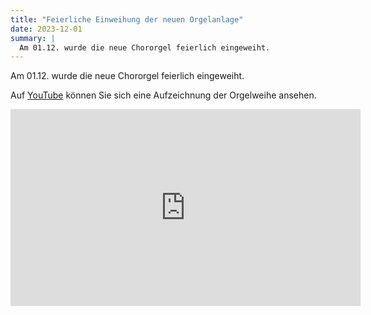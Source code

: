 ```yaml
---
title: "Feierliche Einweihung der neuen Orgelanlage"
date: 2023-12-01
summary: |
  Am 01.12. wurde die neue Chororgel feierlich eingeweiht.
---
```


Am 01.12. wurde die neue Chororgel feierlich eingeweiht.

Auf [YouTube](https://youtube.com/watch?v=xAGsy1zXzzM) können Sie sich eine Aufzeichnung der Orgelweihe ansehen.

<iframe width="560" height="315" src="https://youtube.com/embed/xAGsy1zXzzM" title="YouTube Video Player" frameborder="0" allow="accelerometer; autoplay; clipboard-write; encrypted-media; gyroscope; picture-in-picture; web-share" allowfullscreen></iframe>
